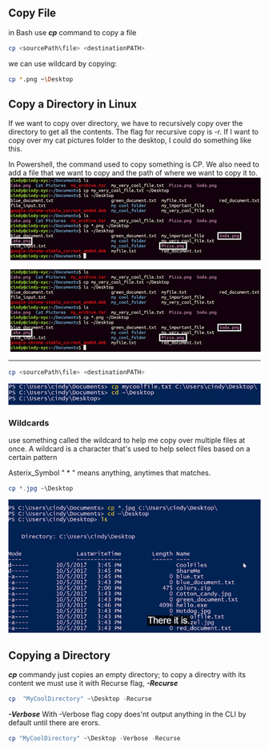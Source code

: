 ## Copy File
in Bash use ***cp*** command to copy a file 
```Bash
cp <sourcePath\file> <destinationPATH>
```
we can use wildcard by copying:
```bash
cp *.png ~\Desktop
```
## Copy a Directory in Linux
 If we want to copy over directory, we have to recursively copy over the directory to get all the contents. The flag for recursive copy is -r. If I want to copy over my cat pictures folder to the desktop, I could do something like this.


In Powershell, the command used to copy something is CP. We also need to add a file that we want to copy and the path of where we want to copy it to. 
![licp](images/licp.png)

![licpdir](images/licpdir.png)

---
```PowerShell
cp <sourcePath\file> <destinationPATH>
```
![copy_w](images/copy_w.png)

### Wildcards
use something called the wildcard to help me copy over multiple files at once. A wildcard is a character that's used to help select files based on a certain pattern

Asterix_Symbol " * " means anything, anytimes that matches. 

```PowerShell
cp *.jpg ~\Desktop
```

![asterix](images/asterix.png)

## Copying a Directory

***cp*** commandy just copies an empty directory; to copy a directry with its content we must use it with Recurse flag, ***-Recurse***
```PowerShell
cp  "MyCoolDirectory" ~\Desktop -Recurse
```

***-Verbose***
With -Verbose flag copy does'nt output anything in the CLI by default until there are erors. 
```PowerShell
cp "MyCoolDirectory" ~\Desktop -Verbose -Recurse
```

